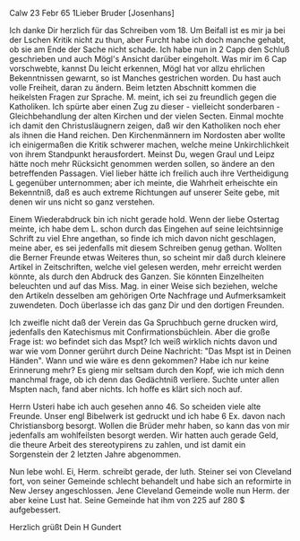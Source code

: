  Calw 23 Febr 65
1Lieber Bruder [Josenhans]

Ich danke Dir herzlich für das Schreiben vom 18. Um Beifall ist es mir ja bei der Lschen Kritik nicht zu thun, aber Furcht habe ich doch manche gehabt, ob sie am Ende der Sache nicht schade. Ich habe nun in 2 Capp den Schluß geschrieben und auch Mögl's Ansicht darüber eingeholt. Was mir im 6 Cap vorschwebte, kannst Du leicht erkennen, Mögl hat vor allzu ehrlichen Bekenntnissen gewarnt, so ist Manches gestrichen worden. Du hast auch volle Freiheit, daran zu ändern. Beim letzten Abschnitt kommen die heikelsten Fragen zur Sprache. M. meint, ich sei zu freundlich gegen die Katholiken. Ich spürte aber einen Zug zu dieser - vielleicht sonderbaren - Gleichbehandlung der alten Kirchen und der vielen Secten. Einmal mochte ich damit den Christusläugnern zeigen, daß wir den Katholiken noch eher als ihnen die Hand reichen. Den Kirchenmännern im Nordosten aber wollte ich einigermaßen die Kritik schwerer machen, welche meine Unkirchlichkeit von ihrem Standpunkt herausfordert. Meinst Du, wegen Graul und Leipz hätte noch mehr Rücksicht genommen werden sollen, so ändere an den betreffenden Passagen. Viel lieber hätte ich freilich auch ihre Vertheidigung L gegenüber unternommen; aber ich meinte, die Wahrheit erheischte ein Bekenntniß, daß es auch extreme Richtungen auf unserer Seite gebe, mit denen wir uns nicht so ganz verstehen.

Einem Wiederabdruck bin ich nicht gerade hold. Wenn der liebe Ostertag meinte, ich habe dem L. schon durch das Eingehen auf seine leichtsinnige Schrift zu viel Ehre angethan, so finde ich mich davon nicht geschlagen, meine aber, es sei jedenfalls mit diesem Schreiben genug gethan. Wollten die Berner Freunde etwas Weiteres thun, so scheint mir daß durch kleinere Artikel in Zeitschriften, welche viel gelesen werden, mehr erreicht werden könnte, als durch den Abdruck des Ganzen. Sie könnten Einzelheiten beleuchten und auf das Miss. Mag. in einer Weise sich beziehen, welche den Artikeln desselben am gehörigen Orte Nachfrage und Aufmerksamkeit zuwendeten. Doch überlasse ich das ganz Dir und den dortigen Freunden.

Ich zweifle nicht daß der Verein das Ga Spruchbuch gerne drucken wird, jedenfalls den Katechismus mit Confirmationsbüchlein. Aber die große Frage ist: wo befindet sich das Mspt? Ich weiß wirklich nichts davon und war wie vom Donner gerührt durch Deine Nachricht: "Das Mspt ist in Deinen Händen". Wann und wie wäre es denn gekommen? Habe ich nur keine Erinnerung mehr? Es gieng mir seltsam durch den Kopf, wie ich mich denn manchmal frage, ob ich denn das Gedächtniß verliere. Suchte unter allen Mspten nach, fand aber nichts. Ich hoffe es klärt sich noch auf.

Herrn Usteri habe ich auch gesehen anno 46. So scheiden viele alte Freunde. 
Unser engl Bibelwerk ist gedruckt und ich habe 6 Ex. davon nach Christiansborg besorgt. Wollen die Brüder mehr haben, so kann das von mir jedenfalls am wohlfeilsten besorgt werden. Wir hatten auch gerade Geld, die theure Arbeit des stereotypirens zu zahlen, und ist damit ein Sorgenstein der 2 letzten Jahre abgenommen.

Nun lebe wohl. Ei, Herm. schreibt gerade, der luth. Steiner sei von Cleveland fort, von seiner Gemeinde schlecht behandelt und habe sich an reformirte in New Jersey angeschlossen. Jene Cleveland Gemeinde wolle nun Herm. der aber keine Lust hat. Seine Gemeinde hat ihm von 225 auf 280 $ aufgebessert.

 Herzlich grüßt
 Dein
 H Gundert
